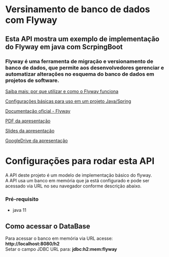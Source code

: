 # Versinamento de banco de dados com Flyway
##  Esta API mostra um exemplo de implementação do Flyway em java com ScrpingBoot
### Flyway é uma ferramenta de migração e versionamento de banco de dados, que permite aos desenvolvedores gerenciar e automatizar alterações no esquema do banco de dados em projetos de software.

[Saiba mais: por que utilizar e como o Flyway funciona](https://flywaydb.org/documentation/getstarted/why "Link para Documentação oficial - Flyway")

[Configurações básicas para uso em um projeto Java/Spring](/Configura%C3%A7%C3%A3o%20inicial%20-%20Spring%20Boot.md "Link com as configurações básicas do flyway em java com springboot")

[Documentação oficial - Flyway](https://flywaydb.org/documentation/ "Link para Documentação oficial - Flyway")

[PDF da apresentação](./arquivos/Flyway.pdf "Link com PDF da apresentação")

[Slides da apresentação](./arquivos/Flyway.pptx "Link com Slides da apresentação")

[GoogleDrive da apresentação](https://docs.google.com/presentation/d/1Wg32bjSA5k6fjs5JoFUI8ldwVvbBDlan2GmcSmZiY3w/edit?usp=sharing "Link no googledrive da apresentação")

# Configurações para rodar esta API
A API deste projeto é um modelo de implementação básico do flyway.<br>
A API usa um banco em memória que ja está configurado e pode ser acessado via URL no seu navegador conforme descrição abaixo.

### Pré-requisito
* java 11

## Como acessar o DataBase

Para acessar o banco em memória via URL acesse: **http://localhost:8080/h2** <br>
Setar o campo JDBC URL para:  **jdbc:h2:mem:flyway**